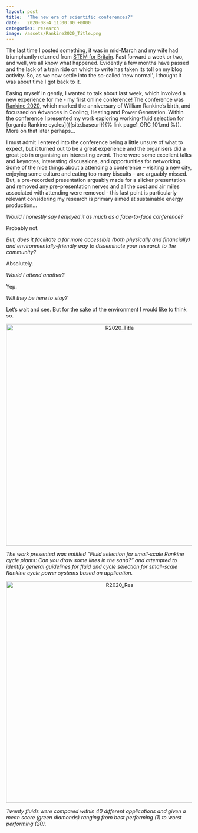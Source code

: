 ```yaml
---
layout: post
title:  "The new era of scientific conferences?"
date:   2020-08-4 11:00:00 +0000
categories: research
image: /assets/Rankine2020_Title.png
---
```

The last time I posted something, it was in mid-March and my wife had triumphantly returned from [STEM for Britain](https://martintwhite.github.io/research/2020/03/13/STEM_Britain.html). Fast forward a week or two, and well, we all know what happened. Evidently a few months have passed and the lack of a train ride on which to write has taken its toll on my blog activity. So, as we now settle into the so-called ‘new normal’, I thought it was about time I got back to it.


Easing myself in gently, I wanted to talk about last week, which involved a new experience for me - my first online conference! The conference was [Rankine 2020](https://ior.org.uk/events/rankine2020), which marked the anniversary of William Rankine’s birth, and focussed on Advances in Cooling, Heating and Power Generation. Within the conference I presented my work exploring working-fluid selection for [organic Rankine cycles]({{site.baseurl}}{% link page1_ORC_101.md %}). More on that later perhaps...


I must admit I entered into the conference being a little unsure of what to expect, but it turned out to be a great experience and the organisers did a great job in organising an interesting event. There were some excellent talks and keynotes, interesting discussions, and opportunities for networking. Some of the nice things about a attending a conference – visiting a new city, enjoying some culture and eating too many biscuits – are arguably missed. But, a pre-recorded presentation arguably made for a slicker presentation and removed any pre-presentation nerves and all the cost and air miles associated with attending were removed - this last point is particularly relevant considering my research is primary aimed at sustainable energy production...


*Would I honestly say I enjoyed it as much as a face-to-face conference?*

Probably not.


*But, does it facilitate a far more accessible (both physically and financially) and environmentally-friendly way to disseminate your research to the community?*

Absolutely.


*Would I attend another?*

Yep.


*Will they be here to stay?*

Let’s wait and see. But for the sake of the environment I would like to think so.


<div style="text-align:center">
	<img src="{{site.baseurl}}/assets/Rankine2020_Title.png" alt="R2020_Title" style="width:600px;" />
</div>

*The work presented was entitled “Fluid selection for small-scale Rankine cycle plants: Can you draw some lines in the sand?” and attempted to identify general guidelines for fluid and cycle selection for small-scale Rankine cycle power systems based on application.*


<div style="text-align:center">
	<img src="{{site.baseurl}}/assets/Rankine2020_Results.png" alt="R2020_Res" style="width:600px;" />
</div>

*Twenty fluids were compared within 40 different applications and given a mean score (green diamonds) ranging from best performing (1) to worst performing (20).*